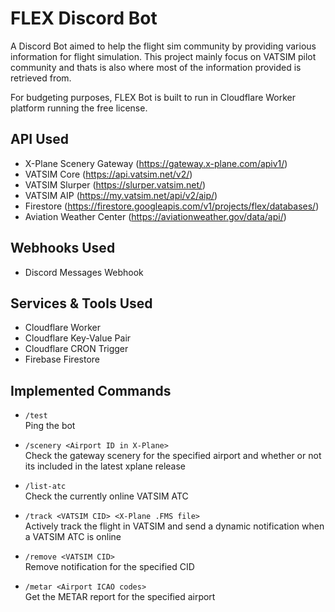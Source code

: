 # FLEX Discord Bot
A Discord Bot aimed to help the flight sim community by providing various information for flight simulation.
This project mainly focus on VATSIM pilot community and thats is also where most of the information provided is retrieved from.

For budgeting purposes, FLEX Bot is built to run in Cloudflare Worker platform running the free license.

## API Used
- X-Plane Scenery Gateway (https://gateway.x-plane.com/apiv1/)
- VATSIM Core (https://api.vatsim.net/v2/)
- VATSIM Slurper (https://slurper.vatsim.net/)
- VATSIM AIP (https://my.vatsim.net/api/v2/aip/)
- Firestore (https://firestore.googleapis.com/v1/projects/flex/databases/)
- Aviation Weather Center (https://aviationweather.gov/data/api/)

## Webhooks Used
- Discord Messages Webhook

## Services & Tools Used
- Cloudflare Worker
- Cloudflare Key-Value Pair
- Cloudflare CRON Trigger
- Firebase Firestore

## Implemented Commands
* `/test`  
    Ping the bot

* `/scenery <Airport ID in X-Plane>`  
    Check the gateway scenery for the specified airport and whether or not its included in the latest xplane release

* `/list-atc`  
    Check the currently online VATSIM ATC

* `/track <VATSIM CID> <X-Plane .FMS file>`  
    Actively track the flight in VATSIM and send a dynamic notification when a VATSIM ATC is online

* `/remove <VATSIM CID>`  
    Remove notification for the specified CID

* `/metar <Airport ICAO codes>`  
    Get the METAR report for the specified airport